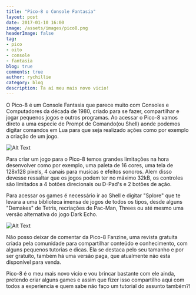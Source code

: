 ```yaml
---
title: "Pico-8 o Console Fantasia"
layout: post
date: 2017-01-10 16:00
image: /assets/images/pico8.png
headerImage: false
tag:
- pico
- oito
- console
- fantasia
blog: true
comments: true
author: rychillie
category: blog
description: Ta aí meu mais novo vicio!
---
```

<p>O Pico-8 é um Console Fantasia que parece muito com Consoles e Computadores da década de 1980, criado para se fazer, compartilhar e jogar pequenos jogos e outros programas. Ao acessar o Pico-8 vamos direto a uma especie de Prompt de Comando(ou Shell) aonde podemos digitar comandos em Lua para que seja realizado ações como por exemplo a criação de um jogo.</p>

<img class="image" src="http://www.lexaloffle.com/gfx/p8_jelpi.gif" alt="Alt Text">

<p>Para criar um jogo para o Pico-8 temos grandes limitações na hora desenvolver como por exemplo, uma paleta de 16 cores, uma tela de 128x128 pixels, 4 canais para musicas e efeitos sonoros. Alem disso devesse ressaltar que os jogos podem ter no máximo 32kB, os controles são limitados a 4 botões direcionais ou D-Pad's e 2 botões de ação.</p>

<p>Para acessar os games é necessário ir ao Shell e digitar "Splore" que te levara a uma biblioteca imensa de jogos de todos os tipos, desde alguns "Demakes" de Tetris, recriações de Pac-Man, Threes ou até mesmo uma versão alternativa do jogo Dark Echo.</p>

<img class="image" src="http://www.lexaloffle.com/gfx/p8_tracker.gif" alt="Alt Text">

<p>Não posso deixar de comentar da Pico-8 Fanzine, uma revista gratuita criada pela comunidade para compartilhar conteúdo e conhecimento, com alguns pequenos tutorias e dicas. Ela se destaca pelo seu tamanho e por ser gratuito, também há uma versão paga, que atualmente não esta disponível para venda.</p>

<p>Pico-8 é o meu mais novo vicio e vou brincar bastante com ele ainda, pretendo criar alguns games e assim que fizer isso compartilho aqui com todos a experiencia e quem sabe não faço um tutorial do assunto também?!</p>
